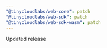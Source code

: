```yaml
---
"@tinycloudlabs/web-core": patch
"@tinycloudlabs/web-sdk": patch
"@tinycloudlabs/web-sdk-wasm": patch
---
```


Updated release
